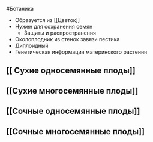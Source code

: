 #Ботаника 
- Образуется из [[Цветок]]
- Нужен для сохранения семян 
	- Защиты и распространения
- Околоплодник из стенок завязи пестика
- Диплоидный 
- Генетическая информация материнского растения 
## [[ Сухие односемянные плоды]]
## [[Сухие многосемянные плоды]]
## [[Сочные односемянные плоды]]
## [[Сочные многосемянные плоды]] 